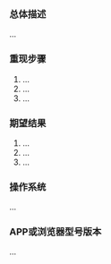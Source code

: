 ### 总体描述
...

### 重现步骤
1.   ...
2.   ...
3.   ...

### 期望结果
1.   ...
2.   ...
3.   ...

### 操作系统
...

### APP或浏览器型号版本
...
